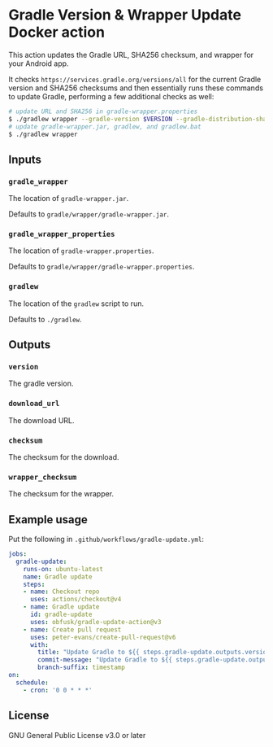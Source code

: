 # Gradle Version & Wrapper Update Docker action

This action updates the Gradle URL, SHA256 checksum, and wrapper for
your Android app.

It checks `https://services.gradle.org/versions/all` for the current
Gradle version and SHA256 checksums and then essentially runs these
commands to update Gradle, performing a few additional checks as well:

```sh
# update URL and SHA256 in gradle-wrapper.properties
$ ./gradlew wrapper --gradle-version $VERSION --gradle-distribution-sha256-sum $SHA256SUM
# update gradle-wrapper.jar, gradlew, and gradlew.bat
$ ./gradlew wrapper
```

## Inputs

### `gradle_wrapper`

The location of `gradle-wrapper.jar`.

Defaults to `gradle/wrapper/gradle-wrapper.jar`.

### `gradle_wrapper_properties`

The location of `gradle-wrapper.properties`.

Defaults to `gradle/wrapper/gradle-wrapper.properties`.

### `gradlew`

The location of the `gradlew` script to run.

Defaults to `./gradlew`.

## Outputs

### `version`

The gradle version.

### `download_url`

The download URL.

### `checksum`

The checksum for the download.

### `wrapper_checksum`

The checksum for the wrapper.

## Example usage

Put the following in `.github/workflows/gradle-update.yml`:

```yaml
jobs:
  gradle-update:
    runs-on: ubuntu-latest
    name: Gradle update
    steps:
    - name: Checkout repo
      uses: actions/checkout@v4
    - name: Gradle update
      id: gradle-update
      uses: obfusk/gradle-update-action@v3
    - name: Create pull request
      uses: peter-evans/create-pull-request@v6
      with:
        title: "Update Gradle to ${{ steps.gradle-update.outputs.version }}"
        commit-message: "Update Gradle to ${{ steps.gradle-update.outputs.version }}"
        branch-suffix: timestamp
on:
  schedule:
    - cron: '0 0 * * *'
```

## License

GNU General Public License v3.0 or later

